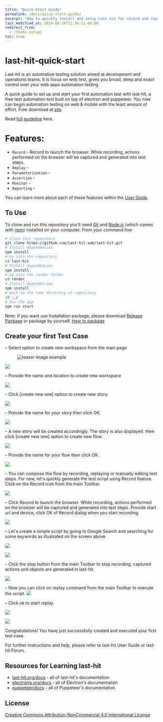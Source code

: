 ```yaml
---
title: "Quick-Start Guide"
permalink: /docs/quick-start-guide/
excerpt: "How to quickly install and setup Last hit for record and replay"
last_modified_at: 2019-08-20T21:36:11-04:00
redirect_from:
  - /theme-setup/
toc: true
---
```



# last-hit-quick-start

Last-hit is an automation testing solution aimed at development and operations teams.
It is focus on web test, gives you broad, deep and exact control over your web apps automation testing

A quick guide to set up and start your first automation test with last-hit, a free test automation tool built on top of electron and puppeteer. You now can begin automation testing on web & mobile with the least amount of effort. Free download at [site](www.last-hit.com).

Read [full guideline](https://last-hit.org/docs/tutorial/user-guide) here.

# Features:

- `Record` - Record to launch the browser. While recording, actions performed on the browser will be captured and generated into test steps.
- `Replay` - 
- `Parameterization` - 
- `Assertion` - 
- `Monitor` - 
- `Reporting` - 

You can learn more about each of these features within the [User Guide](https://last-hit.org/docs/tutorial/user-guide).

## To Use

To clone and run this repository you'll need [Git](https://git-scm.com) and [Node.js](https://nodejs.org/en/download/) (which comes with [npm](http://npmjs.com)) installed on your computer. From your command line:

```bash
# Clone this repository
git clone https://github.com/last-hit-aab/last-hit.git
# Install dependencies
npm install
# Go into the repository
cd last-hit
# Install dependencies
npm install
# Go into the render folder
cd render
# Install dependencies
npm install
# Back to the root directory of repository
cd ../
# Run the app
npm run start
```

Note: If you want use Installation package, please download [Release Package](https://last-hit.org/release/download) or package by yourself. [How to package](https://last-hit.org/docs/tutorial/user-guide/howToPackage)

## Create your first Test Case

–  Select option to create new workspace from the main page

<figure>
  <img src="{{ '/assets/images/mainPage.png' | relative_url }}" alt="teaser image example">
  <!-- <figcaption>Example of teaser images found in the related posts module.</figcaption> -->
</figure>

![](/assets/images/mainPage.png) 

–  Provide the name and location to create new workspace

![](/assets/images/mainPage2.png) 

–  Click [create new one] option to create new story.

![](/assets/images/workspacePage1.png) 

–  Provide the name for your story then click OK.

![](/assets/images/workspacePage2.png) 

–  A new story will be created accordingly. The story is also displayed. then click [create new one] option to create new flow.

![](/assets/images/workspacePage3.png) 

–  Provide the name for your flow then click OK.

![](/assets/images/workspacePage4.png) 

–  You can compose the flow by recording, replaying or manually editing test steps. For now, let's quickly generate the test script using Record feature. Click on the Record icon from the main Toolbar.

![](/assets/images/workspacePage5.png) 

–  Click Record to launch the browser. While recording, actions performed on the browser will be captured and generated into test steps. Provide start url and device, click OK of Record dialog when you start recording.

![](/assets/images/record1.png) 

–  Let's create a simple script by going to Google Search and searching for some keywords as illustrated on the screen above. 

![](/assets/images/record2.png) 

![](/assets/images/record4.png) 

–  Click the stop button from the main Toolbar to stop recording, captured actions and objects are generated in last-hit.

![](/assets/images/record5.png) 

–  Now you can click on replay command from the main Toolbar to execute the script.
![](/assets/images/replay1.png) 

–  Click ok to start replay.

![](/assets/images/replay3.png)

![](/assets/images/replay2.png) 

Congratulations! You have just successfully created and executed your first test case.

For further instructions and help, please refer to last-hit User Guide or last-hit Forum.

## Resources for Learning last-hit

- [last-hit.org/docs](https://last-hit.org/docs) - all of last-hit's documentation
- [electronjs.org/docs](https://electronjs.org/docs) - all of Electron's documentation
- [puppeteer/docs](https://github.com/GoogleChrome/puppeteer/tree/master/docs) - all of Puppeteer's documentation


## License

[Creative Commons Attribution-NonCommercial 4.0 International License](http://creativecommons.org/licenses/by-nc/4.0/)
